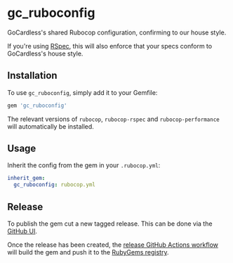 gc_ruboconfig
==========

GoCardless's shared Rubocop configuration, confirming to our house style.

If you're using [RSpec](https://github.com/rspec/rspec), this will also enforce that your
specs conform to GoCardless's house style.

## Installation

To use `gc_ruboconfig`, simply add it to your Gemfile:

```ruby
gem 'gc_ruboconfig'
```

The relevant versions of `rubocop`, `rubocop-rspec` and `rubocop-performance`
will automatically be installed.

## Usage

Inherit the config from the gem in your `.rubocop.yml`:

```yaml
inherit_gem:
  gc_ruboconfig: rubocop.yml
```

## Release

To publish the gem cut a new tagged release. This can be done via the [GitHub UI][1].

Once the release has been created, the [release GitHub Actions workflow][2] will build
the gem and push it to the [RubyGems registry][3].

[1]: https://github.com/gocardless/gc_ruboconfig/releases/new
[2]: https://github.com/gocardless/gc_ruboconfig/blob/master/.github/workflows/release.yml
[3]: https://rubygems.org/gems/gc_ruboconfig
